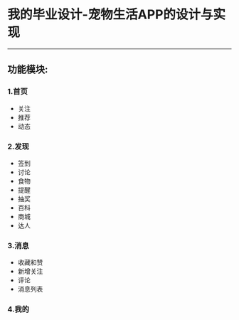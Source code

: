 # 我的毕业设计-宠物生活APP的设计与实现
---------------------
## 功能模块:
### 1.首页
- 关注
- 推荐
- 动态

### 2.发现
- 签到
- 讨论
- 食物
- 提醒
- 抽奖
- 百科
- 商城
- 达人

### 3.消息
- 收藏和赞
- 新增关注
- 评论
- 消息列表
### 4.我的











